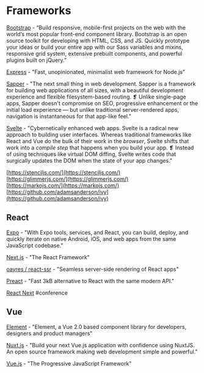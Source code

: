 # Frameworks

[Bootstrap](https://getbootstrap.com/) - “Build responsive, mobile-first projects on the web with the world’s most popular front-end component library. Bootstrap is an open source toolkit for developing with HTML, CSS, and JS. Quickly prototype your ideas or build your entire app with our Sass variables and mixins, responsive grid system, extensive prebuilt components, and powerful plugins built on jQuery.”

[Express](http://expressjs.com/) - "Fast, unopinionated, minimalist web framework for Node.js"

[Sapper](https://sapper.svelte.dev/) - "The next small thing in web development. Sapper is a framework for building web applications of all sizes, with a beautiful development experience and flexible filesystem-based routing. ❡ Unlike single-page apps, Sapper doesn't compromise on SEO, progressive enhancement or the initial load experience — but unlike traditional server-rendered apps, navigation is instantaneous for that app-like feel."

[Svelte](https://svelte.dev/) - "Cybernetically enhanced web apps. Svelte is a radical new approach to building user interfaces. Whereas traditional frameworks like React and Vue do the bulk of their work in the _browser_, Svelte shifts that work into a _compile step_ that happens when you build your app. ❡ Instead of using techniques like virtual DOM diffing, Svelte writes code that surgically updates the DOM when the state of your app changes."

[https://stenciljs.com/](https://stenciljs.com/)  
[https://glimmerjs.com/](https://glimmerjs.com/)  
[https://markojs.com/](https://markojs.com/)  
[https://github.com/adamsanderson/ivy](https://github.com/adamsanderson/ivy)

## React

[Expo](https://expo.io/) - "With Expo tools, services, and React, you can build, deploy, and quickly iterate on native Android, iOS, and web apps from the same JavaScript codebase."

[Next.js](https://nextjs.org/) - "The React Framework"

[oayres/react-ssr](https://github.com/oayres/react-ssr) - "Seamless server-side rendering of React apps"

[Preact](https://preactjs.com/) - "Fast 3kB alternative to React with the same modern API."

[React Next](https://react-next.com/) \#conference

## Vue

[Element](https://element.eleme.io/#/en-US) - "Element, a Vue 2.0 based component library for developers, designers and product managers"

[Nuxt.js](https://nuxtjs.org/) - "Build your next Vue.js application with confidence using NuxtJS. An open source framework making web development simple and powerful."

[Vue.js](https://vuejs.org/) - "The Progressive JavaScript Framework"



